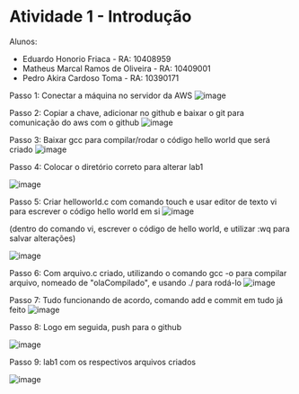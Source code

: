 # Atividade 1 - Introdução

Alunos:
* Eduardo Honorio Friaca - RA: 10408959
* Matheus Marcal Ramos de Oliveira - RA: 10409001
* Pedro Akira Cardoso Toma - RA: 10390171


Passo 1: Conectar a máquina no servidor da AWS
![image](https://github.com/macaaalm/sistemasOperacionais/assets/113950201/313a0000-4b7f-4ef9-8ec9-d6cc0d7f2eaf)

Passo 2: Copiar a chave, adicionar no github e baixar o git para comunicação do aws com o github
![image](https://github.com/macaaalm/sistemasOperacionais/assets/113950201/db5e4dd5-e08a-4fe0-a49a-23408ab8d73f)

Passo 3: Baixar gcc para compilar/rodar o código hello world que será criado
![image](https://github.com/macaaalm/sistemasOperacionais/assets/113950201/4dca6937-a103-4686-9a15-3f3e8b6f06ec)

Passo 4: Colocar o diretório correto para alterar lab1

![image](https://github.com/macaaalm/sistemasOperacionais/assets/113950201/7d0b1670-9561-435c-96db-96507d6ad7ea)

Passo 5: Criar helloworld.c com comando touch e usar editor de texto vi para escrever o código hello world em si
![image](https://github.com/macaaalm/sistemasOperacionais/assets/113950201/087c946d-7905-4770-aa15-6c0213237e2e)

(dentro do comando vi, escrever o código de hello world, e utilizar :wq para salvar alterações)

![image](https://github.com/macaaalm/sistemasOperacionais/assets/113950201/236c1698-e839-4efc-bf19-c013806067ea)

Passo 6: Com arquivo.c criado, utilizando o comando gcc -o para compilar arquivo, nomeado de "olaCompilado", e usando ./ para rodá-lo
![image](https://github.com/macaaalm/sistemasOperacionais/assets/113950201/16d78b02-3557-450e-b9e1-03912707f342)

Passo 7: Tudo funcionando de acordo, comando add e commit em tudo já feito
![image](https://github.com/macaaalm/sistemasOperacionais/assets/113950201/ff45d8bd-c68e-4d45-876c-f5e949555866)

Passo 8: Logo em seguida, push para o github

![image](https://github.com/macaaalm/sistemasOperacionais/assets/113950201/39e8b147-44f0-4cd2-9ce7-d816545fc1c2)

Passo 9: lab1 com os respectivos arquivos criados

![image](https://github.com/macaaalm/sistemasOperacionais/assets/113950201/0d848a74-ec92-4c4b-8c27-3abc905ca24e)
